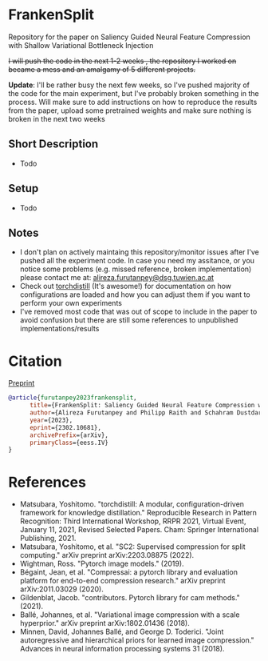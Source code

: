 # FrankenSplit
Repository for the paper on Saliency Guided Neural Feature Compression with Shallow Variational Bottleneck Injection 


~~I will push the code in the next 1-2 weeks , the repository I worked on became a mess and an amalgamy of 5 different projects.~~

**Update**: 
I'll be rather busy the next few weeks, so I've pushed majority of the code for the main experiment, but I've probably broken something in the process. Will make sure to add instructions on how to reproduce the results from the paper, upload some pretrained weights and make sure nothing is broken in the next two weeks

## Short Description
- Todo

## Setup
- Todo

## Notes
- I don't plan on actively maintaing this repository/monitor issues after I've pushed all the experiment code. In case you need my assitance, or you notice some problems (e.g. missed reference, broken implementation) please contact me at: alireza.furutanpey@dsg.tuwien.ac.at
- Check out [torchdistill](https://github.com/yoshitomo-matsubara/torchdistill) (It's awesome!) for documentation on how configurations are loaded and how you can adjust them if you want to perform your own experiments
- I've removed most code that was out of scope to include in the paper to avoid confusion but there are still some references to unpublished implementations/results

# Citation
[Preprint](https://arxiv.org/abs/2302.10681)
```bibtex
@article{furutanpey2023frankensplit,
      title={FrankenSplit: Saliency Guided Neural Feature Compression with Shallow Variational Bottleneck Injection}, 
      author={Alireza Furutanpey and Philipp Raith and Schahram Dustdar},
      year={2023},
      eprint={2302.10681},
      archivePrefix={arXiv},
      primaryClass={eess.IV}
}
```

# References
- Matsubara, Yoshitomo. "torchdistill: A modular, configuration-driven framework for knowledge distillation." Reproducible Research in Pattern Recognition: Third International Workshop, RRPR 2021, Virtual Event, January 11, 2021, Revised Selected Papers. Cham: Springer International Publishing, 2021.
- Matsubara, Yoshitomo, et al. "SC2: Supervised compression for split computing." arXiv preprint arXiv:2203.08875 (2022).
- Wightman, Ross. "Pytorch image models." (2019).
- Bégaint, Jean, et al. "Compressai: a pytorch library and evaluation platform for end-to-end compression research." arXiv preprint arXiv:2011.03029 (2020).
- Gildenblat, Jacob. "contributors. Pytorch library for cam methods." (2021).
- Ballé, Johannes, et al. "Variational image compression with a scale hyperprior." arXiv preprint arXiv:1802.01436 (2018).
- Minnen, David, Johannes Ballé, and George D. Toderici. "Joint autoregressive and hierarchical priors for learned image compression." Advances in neural information processing systems 31 (2018).
